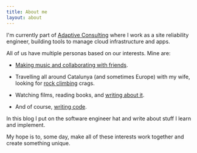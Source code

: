 ```yaml
---
title: About me
layout: about
---
```


I'm currently part of [Adaptive Consulting](https://weareadaptive.com) where I work as a site reliability engineer, building tools to manage cloud infrastructure and apps.

All of us have multiple personas based on our interests.
Mine are:

- [Making music and collaborating with friends](https://linktr.ee/berniroco).

- Travelling all around Catalunya (and sometimes Europe) with my wife,
looking for [rock climbing](https://thecrag.com/climber/bersalazar) crags.

- Watching films, reading books, and [writing about it](https://sinkingstone.com).

- And of course, [writing code](https://github.com/bersalazar).

In this blog I put on the software engineer hat and write about stuff I learn and implement.

My hope is to, some day, make all of these interests work together and create something unique.
